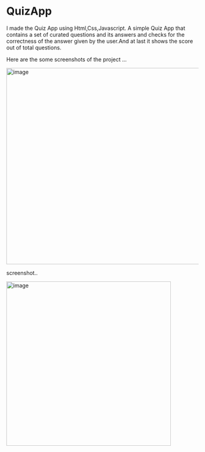 # QuizApp
I made the Quiz App using Html,Css,Javascript.
A simple Quiz App that contains a set of curated questions and its answers and checks for the correctness of the answer given by the user.And at last it shows the score out of total questions.

Here are the some screenshots of the project ...


<img width="515" alt="image" src="https://github.com/Ritiksinghchauhan/QuizApp/assets/101491702/495caf6e-0104-417f-b0b0-8398dc884e32">

screenshot..

<img width="431" alt="image" src="https://github.com/Ritiksinghchauhan/QuizApp/assets/101491702/1d61eba7-a854-49c8-9557-ea480d2023b1">



